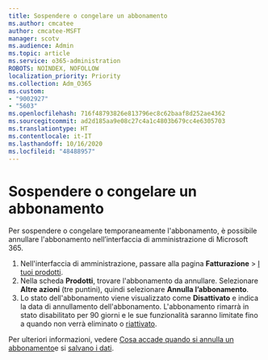 ```yaml
---
title: Sospendere o congelare un abbonamento
ms.author: cmcatee
author: cmcatee-MSFT
manager: scotv
ms.audience: Admin
ms.topic: article
ms.service: o365-administration
ROBOTS: NOINDEX, NOFOLLOW
localization_priority: Priority
ms.collection: Adm_O365
ms.custom:
- "9002927"
- "5603"
ms.openlocfilehash: 716f48793826e813796ec8c62baaf8d252ae4362
ms.sourcegitcommit: ad2d185aa9e08c27c4a1c4803b679cc4e6305703
ms.translationtype: HT
ms.contentlocale: it-IT
ms.lasthandoff: 10/16/2020
ms.locfileid: "48488957"
---
```

# <a name="suspend-or-pause-a-subscription"></a>Sospendere o congelare un abbonamento

Per sospendere o congelare temporaneamente l'abbonamento, è possibile annullare l'abbonamento nell’interfaccia di amministrazione di Microsoft 365.

1. Nell'interfaccia di amministrazione, passare alla pagina **Fatturazione** > [I tuoi prodotti](https://go.microsoft.com/fwlink/p/?linkid=842054).
2. Nella scheda **Prodotti**, trovare l'abbonamento da annullare. Selezionare **Altre azioni** (tre puntini), quindi selezionare **Annulla l’abbonamento**.
3. Lo stato dell'abbonamento viene visualizzato come **Disattivato** e indica la data di annullamento dell'abbonamento. L'abbonamento rimarrà in stato disabilitato per 90 giorni e le sue funzionalità saranno limitate fino a quando non verrà eliminato o [riattivato](https://docs.microsoft.com/microsoft-365/commerce/subscriptions/reactivate-your-subscription).

Per ulteriori informazioni, vedere [Cosa accade quando si annulla un abbonamento](https://docs.microsoft.com/microsoft-365/commerce/subscriptions/cancel-your-subscription#what-happens-when-you-cancel-a-subscription)e si [salvano i dati](https://docs.microsoft.com/microsoft-365/commerce/subscriptions/cancel-your-subscription#save-your-data).

